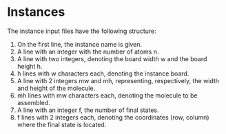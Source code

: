# Instances 

The instance input files have the following structure:

1. On the first line, the instance name is given.
1. A line with an integer with the number of atoms n.
1. A line with two integers, denoting the board width w and the board height h.
1. h lines with w characters each, denoting the instance board.
1. A line with 2 integers mw and mh, representing, respectively, the width and height of the molecule. 
1. mh lines with mw characters each, denoting the molecule to be assembled.
1. A line with an integer f, the number of final states.
1. f lines with 2 integers each, denoting the coordinates (row, column) where the final state is located.